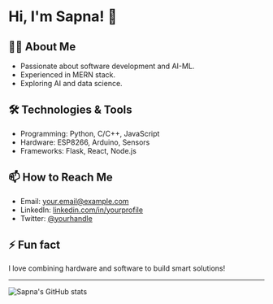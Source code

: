 # Hi, I'm Sapna! 👋

## 👩‍💻 About Me
- Passionate about software development and AI-ML.
- Experienced in MERN stack.
- Exploring AI and data science.

## 🛠️ Technologies & Tools
- Programming: Python, C/C++, JavaScript
- Hardware: ESP8266, Arduino, Sensors
- Frameworks: Flask, React, Node.js

## 📫 How to Reach Me
- Email: your.email@example.com
- LinkedIn: [linkedin.com/in/yourprofile](https://linkedin.com/in/yourprofile)
- Twitter: [@yourhandle](https://twitter.com/yourhandle)

## ⚡ Fun fact
I love combining hardware and software to build smart solutions!

---

![Sapna's GitHub stats](https://github-readme-stats.vercel.app/api?username=sapna&show_icons=true&theme=radical)
